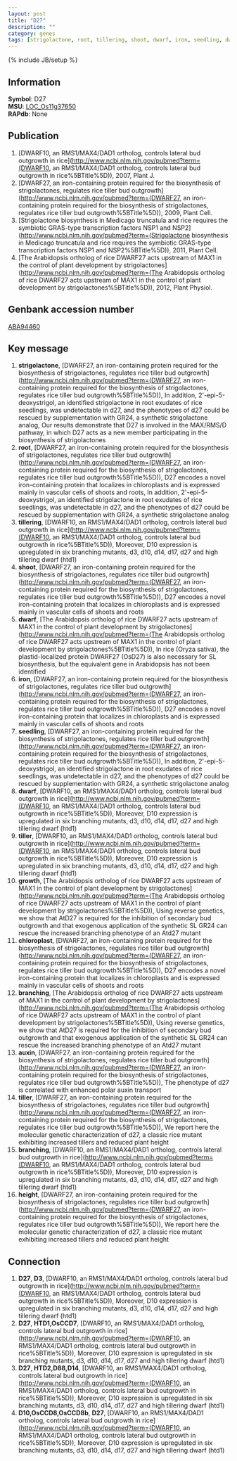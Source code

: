 ```yaml
---
layout: post
title: "D27"
description: ""
category: genes
tags: [strigolactone, root, tillering, shoot, dwarf, iron, seedling, dwarf, tiller, growth, chloroplast, branching, auxin, tiller, branching, height]
---
```

{% include JB/setup %}

## Information
__Symbol__: D27  
__MSU__: [LOC_Os11g37650](http://rice.plantbiology.msu.edu/cgi-bin/ORF_infopage.cgi?orf=LOC_Os11g37650)  
__RAPdb__: None  

## Publication
1. [DWARF10, an RMS1/MAX4/DAD1 ortholog, controls lateral bud outgrowth in rice](http://www.ncbi.nlm.nih.gov/pubmed?term=(DWARF10, an RMS1/MAX4/DAD1 ortholog, controls lateral bud outgrowth in rice%5BTitle%5D)), 2007, Plant J.
2. [DWARF27, an iron-containing protein required for the biosynthesis of strigolactones, regulates rice tiller bud outgrowth](http://www.ncbi.nlm.nih.gov/pubmed?term=(DWARF27, an iron-containing protein required for the biosynthesis of strigolactones, regulates rice tiller bud outgrowth%5BTitle%5D)), 2009, Plant Cell.
3. [Strigolactone biosynthesis in Medicago truncatula and rice requires the symbiotic GRAS-type transcription factors NSP1 and NSP2](http://www.ncbi.nlm.nih.gov/pubmed?term=(Strigolactone biosynthesis in Medicago truncatula and rice requires the symbiotic GRAS-type transcription factors NSP1 and NSP2%5BTitle%5D)), 2011, Plant Cell.
4. [The Arabidopsis ortholog of rice DWARF27 acts upstream of MAX1 in the control of plant development by strigolactones](http://www.ncbi.nlm.nih.gov/pubmed?term=(The Arabidopsis ortholog of rice DWARF27 acts upstream of MAX1 in the control of plant development by strigolactones%5BTitle%5D)), 2012, Plant Physiol.

## Genbank accession number
[ABA94460](http://www.ncbi.nlm.nih.gov/nuccore/ABA94460)

## Key message
1. __strigolactone__, [DWARF27, an iron-containing protein required for the biosynthesis of strigolactones, regulates rice tiller bud outgrowth](http://www.ncbi.nlm.nih.gov/pubmed?term=(DWARF27, an iron-containing protein required for the biosynthesis of strigolactones, regulates rice tiller bud outgrowth%5BTitle%5D)),  In addition, 2'-epi-5-deoxystrigol, an identified strigolactone in root exudates of rice seedlings, was undetectable in d27, and the phenotypes of d27 could be rescued by supplementation with GR24, a synthetic strigolactone analog, Our results demonstrate that D27 is involved in the MAX/RMS/D pathway, in which D27 acts as a new member participating in the biosynthesis of strigolactones
2. __root__, [DWARF27, an iron-containing protein required for the biosynthesis of strigolactones, regulates rice tiller bud outgrowth](http://www.ncbi.nlm.nih.gov/pubmed?term=(DWARF27, an iron-containing protein required for the biosynthesis of strigolactones, regulates rice tiller bud outgrowth%5BTitle%5D)),  D27 encodes a novel iron-containing protein that localizes in chloroplasts and is expressed mainly in vascular cells of shoots and roots, In addition, 2'-epi-5-deoxystrigol, an identified strigolactone in root exudates of rice seedlings, was undetectable in d27, and the phenotypes of d27 could be rescued by supplementation with GR24, a synthetic strigolactone analog
3. __tillering__, [DWARF10, an RMS1/MAX4/DAD1 ortholog, controls lateral bud outgrowth in rice](http://www.ncbi.nlm.nih.gov/pubmed?term=(DWARF10, an RMS1/MAX4/DAD1 ortholog, controls lateral bud outgrowth in rice%5BTitle%5D)),  Moreover, D10 expression is upregulated in six branching mutants, d3, d10, d14, d17, d27 and high tillering dwarf (htd1)
4. __shoot__, [DWARF27, an iron-containing protein required for the biosynthesis of strigolactones, regulates rice tiller bud outgrowth](http://www.ncbi.nlm.nih.gov/pubmed?term=(DWARF27, an iron-containing protein required for the biosynthesis of strigolactones, regulates rice tiller bud outgrowth%5BTitle%5D)),  D27 encodes a novel iron-containing protein that localizes in chloroplasts and is expressed mainly in vascular cells of shoots and roots
5. __dwarf__, [The Arabidopsis ortholog of rice DWARF27 acts upstream of MAX1 in the control of plant development by strigolactones](http://www.ncbi.nlm.nih.gov/pubmed?term=(The Arabidopsis ortholog of rice DWARF27 acts upstream of MAX1 in the control of plant development by strigolactones%5BTitle%5D)),  In rice (Oryza sativa), the plastid-localized protein DWARF27 (OsD27) is also necessary for SL biosynthesis, but the equivalent gene in Arabidopsis has not been identified
6. __iron__, [DWARF27, an iron-containing protein required for the biosynthesis of strigolactones, regulates rice tiller bud outgrowth](http://www.ncbi.nlm.nih.gov/pubmed?term=(DWARF27, an iron-containing protein required for the biosynthesis of strigolactones, regulates rice tiller bud outgrowth%5BTitle%5D)),  D27 encodes a novel iron-containing protein that localizes in chloroplasts and is expressed mainly in vascular cells of shoots and roots
7. __seedling__, [DWARF27, an iron-containing protein required for the biosynthesis of strigolactones, regulates rice tiller bud outgrowth](http://www.ncbi.nlm.nih.gov/pubmed?term=(DWARF27, an iron-containing protein required for the biosynthesis of strigolactones, regulates rice tiller bud outgrowth%5BTitle%5D)),  In addition, 2'-epi-5-deoxystrigol, an identified strigolactone in root exudates of rice seedlings, was undetectable in d27, and the phenotypes of d27 could be rescued by supplementation with GR24, a synthetic strigolactone analog
8. __dwarf__, [DWARF10, an RMS1/MAX4/DAD1 ortholog, controls lateral bud outgrowth in rice](http://www.ncbi.nlm.nih.gov/pubmed?term=(DWARF10, an RMS1/MAX4/DAD1 ortholog, controls lateral bud outgrowth in rice%5BTitle%5D)),  Moreover, D10 expression is upregulated in six branching mutants, d3, d10, d14, d17, d27 and high tillering dwarf (htd1)
9. __tiller__, [DWARF10, an RMS1/MAX4/DAD1 ortholog, controls lateral bud outgrowth in rice](http://www.ncbi.nlm.nih.gov/pubmed?term=(DWARF10, an RMS1/MAX4/DAD1 ortholog, controls lateral bud outgrowth in rice%5BTitle%5D)),  Moreover, D10 expression is upregulated in six branching mutants, d3, d10, d14, d17, d27 and high tillering dwarf (htd1)
10. __growth__, [The Arabidopsis ortholog of rice DWARF27 acts upstream of MAX1 in the control of plant development by strigolactones](http://www.ncbi.nlm.nih.gov/pubmed?term=(The Arabidopsis ortholog of rice DWARF27 acts upstream of MAX1 in the control of plant development by strigolactones%5BTitle%5D)),  Using reverse genetics, we show that AtD27 is required for the inhibition of secondary bud outgrowth and that exogenous application of the synthetic SL GR24 can rescue the increased branching phenotype of an Atd27 mutant
11. __chloroplast__, [DWARF27, an iron-containing protein required for the biosynthesis of strigolactones, regulates rice tiller bud outgrowth](http://www.ncbi.nlm.nih.gov/pubmed?term=(DWARF27, an iron-containing protein required for the biosynthesis of strigolactones, regulates rice tiller bud outgrowth%5BTitle%5D)),  D27 encodes a novel iron-containing protein that localizes in chloroplasts and is expressed mainly in vascular cells of shoots and roots
12. __branching__, [The Arabidopsis ortholog of rice DWARF27 acts upstream of MAX1 in the control of plant development by strigolactones](http://www.ncbi.nlm.nih.gov/pubmed?term=(The Arabidopsis ortholog of rice DWARF27 acts upstream of MAX1 in the control of plant development by strigolactones%5BTitle%5D)),  Using reverse genetics, we show that AtD27 is required for the inhibition of secondary bud outgrowth and that exogenous application of the synthetic SL GR24 can rescue the increased branching phenotype of an Atd27 mutant
13. __auxin__, [DWARF27, an iron-containing protein required for the biosynthesis of strigolactones, regulates rice tiller bud outgrowth](http://www.ncbi.nlm.nih.gov/pubmed?term=(DWARF27, an iron-containing protein required for the biosynthesis of strigolactones, regulates rice tiller bud outgrowth%5BTitle%5D)),  The phenotype of d27 is correlated with enhanced polar auxin transport
14. __tiller__, [DWARF27, an iron-containing protein required for the biosynthesis of strigolactones, regulates rice tiller bud outgrowth](http://www.ncbi.nlm.nih.gov/pubmed?term=(DWARF27, an iron-containing protein required for the biosynthesis of strigolactones, regulates rice tiller bud outgrowth%5BTitle%5D)),  We report here the molecular genetic characterization of d27, a classic rice mutant exhibiting increased tillers and reduced plant height
15. __branching__, [DWARF10, an RMS1/MAX4/DAD1 ortholog, controls lateral bud outgrowth in rice](http://www.ncbi.nlm.nih.gov/pubmed?term=(DWARF10, an RMS1/MAX4/DAD1 ortholog, controls lateral bud outgrowth in rice%5BTitle%5D)),  Moreover, D10 expression is upregulated in six branching mutants, d3, d10, d14, d17, d27 and high tillering dwarf (htd1)
16. __height__, [DWARF27, an iron-containing protein required for the biosynthesis of strigolactones, regulates rice tiller bud outgrowth](http://www.ncbi.nlm.nih.gov/pubmed?term=(DWARF27, an iron-containing protein required for the biosynthesis of strigolactones, regulates rice tiller bud outgrowth%5BTitle%5D)),  We report here the molecular genetic characterization of d27, a classic rice mutant exhibiting increased tillers and reduced plant height

## Connection
1. __D27__, __D3__, [DWARF10, an RMS1/MAX4/DAD1 ortholog, controls lateral bud outgrowth in rice](http://www.ncbi.nlm.nih.gov/pubmed?term=(DWARF10, an RMS1/MAX4/DAD1 ortholog, controls lateral bud outgrowth in rice%5BTitle%5D)),  Moreover, D10 expression is upregulated in six branching mutants, d3, d10, d14, d17, d27 and high tillering dwarf (htd1)
2. __D27__, __HTD1,OsCCD7__, [DWARF10, an RMS1/MAX4/DAD1 ortholog, controls lateral bud outgrowth in rice](http://www.ncbi.nlm.nih.gov/pubmed?term=(DWARF10, an RMS1/MAX4/DAD1 ortholog, controls lateral bud outgrowth in rice%5BTitle%5D)),  Moreover, D10 expression is upregulated in six branching mutants, d3, d10, d14, d17, d27 and high tillering dwarf (htd1)
3. __D27__, __HTD2,D88,D14__, [DWARF10, an RMS1/MAX4/DAD1 ortholog, controls lateral bud outgrowth in rice](http://www.ncbi.nlm.nih.gov/pubmed?term=(DWARF10, an RMS1/MAX4/DAD1 ortholog, controls lateral bud outgrowth in rice%5BTitle%5D)),  Moreover, D10 expression is upregulated in six branching mutants, d3, d10, d14, d17, d27 and high tillering dwarf (htd1)
4. __D10,OsCCD8,OsCCD8b__, __D27__, [DWARF10, an RMS1/MAX4/DAD1 ortholog, controls lateral bud outgrowth in rice](http://www.ncbi.nlm.nih.gov/pubmed?term=(DWARF10, an RMS1/MAX4/DAD1 ortholog, controls lateral bud outgrowth in rice%5BTitle%5D)),  Moreover, D10 expression is upregulated in six branching mutants, d3, d10, d14, d17, d27 and high tillering dwarf (htd1)


